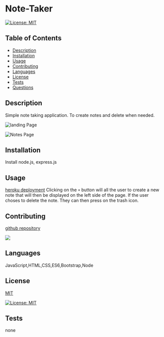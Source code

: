 # Note-Taker

  [![License: MIT](https://img.shields.io/badge/License-MIT-yellow.svg)](https://opensource.org/licenses/MIT)
  ## Table of Contents 
  - [Description](#description)
  - [Installation](#installation)
  - [Usage](#usage)
  - [Contributing](#contributing)
  - [Languages](#languages)
  - [License](#license)
  - [Tests](#tests)
  - [Questions](#questions)

  ## Description
  Simple note taking application. To create notes and delete when needed. 

  ![landing Page](<img width="1173" alt="homepage" src="https://user-images.githubusercontent.com/102159748/191642405-9a5b3ed1-e787-4789-8250-8c0500da0bc2.png">)

  ![Notes Page](<img width="1176" alt="notespage" src="https://user-images.githubusercontent.com/102159748/191642496-b32becd8-e520-4380-9711-66c9758549fb.png">)

  ## Installation
  Install node.js, express.js

  ## Usage

  [heroku deployment](https://lit-falls-95371.herokuapp.com/)
  Clicking on the `+` button will all the user to create a new note that will then be displayed on the left side of the page. If the user choses to delete the note. They can then press on the trash icon. 

  ## Contributing
  [github repository](https://github.com/graydevon/Note-Taker)
  
  
  <a href="https://github.com/graydevon/Note-Taker/graphs/contributors">
    <img src="https://contrib.rocks/image?repo=graydevon/Note-Taker"/> </a>

  ## Languages
  JavaScript,HTML,CSS,ES6,Bootstrap,Node

  ## License 
  [MIT](https://choosealicense.com/licenses/mit/) 

  [![License: MIT](https://img.shields.io/badge/License-MIT-yellow.svg)](https://opensource.org/licenses/MIT)

  ## Tests
  none
